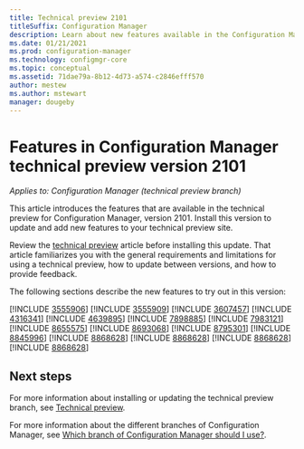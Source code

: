 ```yaml
---
title: Technical preview 2101
titleSuffix: Configuration Manager
description: Learn about new features available in the Configuration Manager technical preview branch version 2101.
ms.date: 01/21/2021
ms.prod: configuration-manager
ms.technology: configmgr-core
ms.topic: conceptual
ms.assetid: 71dae79a-8b12-4d73-a574-c2846efff570
author: mestew
ms.author: mstewart
manager: dougeby
---
```


# Features in Configuration Manager technical preview version 2101

*Applies to: Configuration Manager (technical preview branch)*

This article introduces the features that are available in the technical preview for Configuration Manager, version 2101. Install this version to update and add new features to your technical preview site.

Review the [technical preview](../technical-preview.md) article before installing this update. That article familiarizes you with the general requirements and limitations for using a technical preview, how to update between versions, and how to provide feedback.

The following sections describe the new features to try out in this version:

<!-- [!INCLUDE [Example feature name](includes/2101/1234567.md)] -->

[!INCLUDE [3555906](includes/2101/3555906.md)]
[!INCLUDE [3555909](includes/2101/3555909.md)]
[!INCLUDE [3607457](includes/2101/3607457.md)]
[!INCLUDE [4316341](includes/2101/4316341.md)]
[!INCLUDE [4639895](includes/2101/4639895.md)]
[!INCLUDE [7898885](includes/2101/7898885.md)]
[!INCLUDE [7983121](includes/2101/7983121.md)]
[!INCLUDE [8655575](includes/2101/8655575.md)]
[!INCLUDE [8693068](includes/2101/8693068.md)]
[!INCLUDE [8795301](includes/2101/8795301.md)]
[!INCLUDE [8845996](includes/2101/8845996.md)]
[!INCLUDE [8868628](includes/2101/8868628.md)]
[!INCLUDE [8868628](includes/2101/9142301.md)]
[!INCLUDE [8868628](includes/2101/8561493.md)]
[!INCLUDE [8868628](includes/2101/8905809.md)]

<!--
## General known issues

[!INCLUDE [Azure AD authentication doesn't work](includes/2101/known-issue-7569264.md)]
-->

## Next steps

For more information about installing or updating the technical preview branch, see [Technical preview](../technical-preview.md).

For more information about the different branches of Configuration Manager, see [Which branch of Configuration Manager should I use?](../../understand/which-branch-should-i-use.md).
